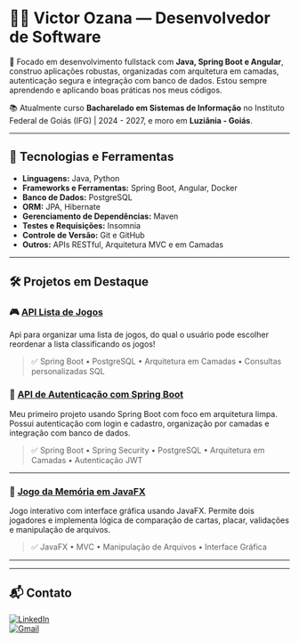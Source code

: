# 👨‍💻 Victor Ozana — Desenvolvedor de Software

🎯 Focado em desenvolvimento fullstack com **Java, Spring Boot e Angular**, construo aplicações robustas, organizadas com arquitetura em camadas, autenticação segura e integração com banco de dados. Estou sempre aprendendo e aplicando boas práticas nos meus códigos.

📚 Atualmente curso **Bacharelado em Sistemas de Informação** no Instituto Federal de Goiás (IFG) | 2024 - 2027, e moro em **Luziânia - Goiás**.

---

## 🚀 Tecnologias e Ferramentas

- **Linguagens:** Java, Python
- **Frameworks e Ferramentas:** Spring Boot, Angular, Docker
- **Banco de Dados:** PostgreSQL
- **ORM:** JPA, Hibernate
- **Gerenciamento de Dependências:** Maven
- **Testes e Requisições:** Insomnia
- **Controle de Versão:** Git e GitHub
- **Outros:** APIs RESTful, Arquitetura MVC e em Camadas

---
## 🛠️ Projetos em Destaque

### 🎮 [API Lista de Jogos](https://github.com/Victorozana/dslist)
Api para organizar uma lista de jogos, do qual o usuário pode escolher reordenar a lista classificando os jogos!

> ✅ Spring Boot  • PostgreSQL • Arquitetura em Camadas • Consultas personalizadas SQL

### 🔐 [API de Autenticação com Spring Boot](https://github.com/Victorozana/meu_primeiro_spring_boot)
Meu primeiro projeto usando Spring Boot com foco em arquitetura limpa. Possui autenticação com login e cadastro, organização por camadas e integração com banco de dados.

> ✅ Spring Boot • Spring Security • PostgreSQL • Arquitetura em Camadas • Autenticação JWT

---

### 🧠 [Jogo da Memória em JavaFX](https://github.com/Victorozana/jogo-da-memoria)
Jogo interativo com interface gráfica usando JavaFX. Permite dois jogadores e implementa lógica de comparação de cartas, placar, validações e manipulação de arquivos.

> ✅ JavaFX • MVC • Manipulação de Arquivos • Interface Gráfica

---

---

## 📬 Contato

[![LinkedIn](https://img.shields.io/badge/LinkedIn-0077B5?style=for-the-badge&logo=linkedin&logoColor=white)](https://www.linkedin.com/in/Victorozana/)  
[![Gmail](https://img.shields.io/badge/Gmail-333333?style=for-the-badge&logo=gmail&logoColor=red)](mailto:victor.ozprofissional@gmail.com)
